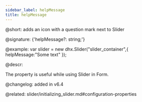 ```yaml
---
sidebar_label: helpMessage
title: helpMessage
---          
```


@short: adds an icon with a question mark next to Slider

@signature: {'helpMessage?: string;'}

@example:
var slider = new dhx.Slider("slider_container",{
	helpMessage:"Some text"
});




@descr:
 
The property is useful while using Slider in Form.
 

@changelog: added in v6.4 

@related: slider/initializing_slider.md#configuration-properties